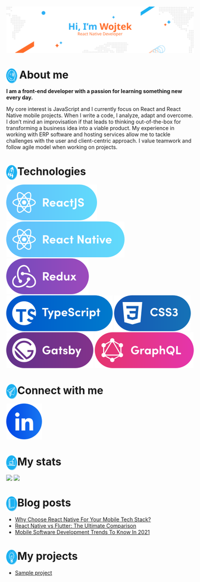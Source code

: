 ![baner](./imgs/baner.svg)

<h1><img  align="left" style="margin-right:5px;" height="40" src="./imgs/About-me.svg" width="30" />About me</h1>

<b>I am a front-end developer with a passion for learning something new every day.</b>

My core interest is JavaScript and I currently focus on React and React Native mobile projects. When I write a code, I analyze, adapt and overcome. I don’t mind an improvisation if that leads to thinking out-of-the-box for transforming a business idea into a viable product. My experience in working with ERP software and hosting services allow me to tackle challenges with the user and client-centric approach. I value teamwork and follow agile model when working on projects.

<h1><img align="left" width="30" height="40" src="./imgs/Technologies.svg" />Technologies</h1>

<p float="left">
    <a href="https://selleo.com/react-expert-developers-team" target="_blank" rel="noopener noreferrer" style="text-decoration:none">
        <img src="./imgs/ReactJS.svg"/>
    </a>
    <a href="https://selleo.com/react-native-expert-developers-team" target="_blank" rel="noopener noreferrer" style="text-decoration:none">
        <img src="./imgs/React-Native.svg"/>
    </a>
    <a href="https://redux.js.org/" target="_blank" rel="noopener noreferrer" style="text-decoration:none">
        <img src="./imgs/Redux.svg"/>
    </a>
    <a href="https://www.typescriptlang.org/" target="_blank" rel="noopener noreferrer" style="text-decoration:none">
        <img src="./imgs/TypeScript.svg"/>
    </a>
     <a href="https://selleo.com/ux-design" target="_blank" rel="noopener noreferrer"          
         style="text-decoration:none">   
        <img src="./imgs/Css3.svg"/>
    </a>
     <a href="https://www.gatsbyjs.com/" target="_blank" rel="noopener noreferrer" style="text-decoration:none">
        <img src="./imgs/Gatsby.svg"/>
    </a>
     <a href="https://selleo.com/graphql-expert-developers-team" target="_blank" rel="noopener noreferrer" style="text-decoration:none">
        <img src="./imgs/GraphQL.svg"/>
    </a>
</p>

<h1><img align="left" width="30" height="40" src="./imgs/Contact-with-me.svg" />Connect with me</h1>

  <a href="https://www.linkedin.com/in/wojciech-rupik-311b19122/" target="_blank" rel="noopener noreferrer" style="text-decoration:none">
        <img src="./imgs/LinkedIn.svg"/>
    </a>

<br/>

<h1><img align="left" width="30" height="40" src="./imgs/My-stats.svg"  />My stats</h1>

<p float="left">
    <img src="https://github-readme-stats.vercel.app/api?username=Mrmole96&show_icons=true&theme=default" />
    <img src="https://github-readme-stats.vercel.app/api/top-langs/?username=anuraghazra&layout=compact" />
</p>

<h1><img align="left" width="30" height="40" src="./imgs/Blog-posts.svg"  />Blog posts</h1>

- <a href="https://selleo.com/blog/why-choose-react-native-for-your-mobile-tech-stack">Why Choose React Native For Your Mobile Tech Stack?</a>
- <a href="https://selleo.com/blog/react-native-vs-flutter-the-ultimate-comparison">React Native vs Flutter: The Ultimate Comparison</a>
- <a href="https://selleo.com/blog/mobile-software-development-trends-to-know-in-2021">Mobile Software Development Trends To Know In 2021</a>


<h1><img align="left" width="30" height="40" src="./imgs/My-projects.svg" />My projects</h1>

- <a href="https://selleo.com/portfolio/messaging-mobile-application">Sample project</a>
